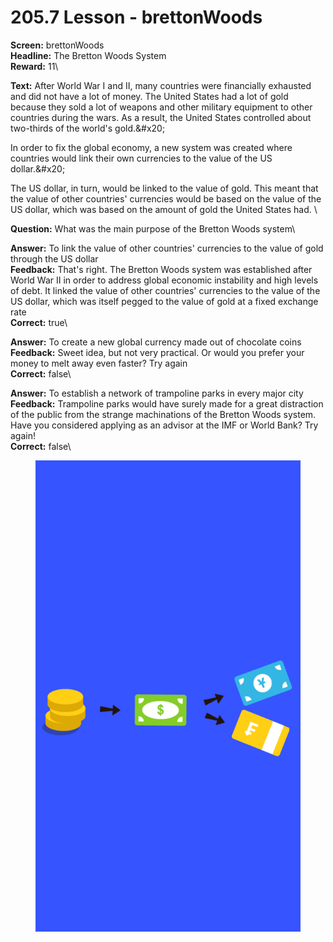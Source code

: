# 205.7 Lesson - brettonWoods

**Screen:** brettonWoods\
**Headline:** The Bretton Woods System\
**Reward:** 11\

**Text:** After World War I and II, many countries were financially exhausted and did not have a lot of money. The United States had a lot of gold because they sold a lot of weapons and other military equipment to other countries during the wars. As a result, the United States controlled about two-thirds of the world&#x27;s gold.&amp;#x20;

In order to fix the global economy, a new system was created where countries would link their own currencies to the value of the US dollar.&amp;#x20;

The US dollar, in turn, would be linked to the value of gold. This meant that the value of other countries&#x27; currencies would be based on the value of the US dollar, which was based on the amount of gold the United States had.
\

**Question:** What was the main purpose of the Bretton Woods system\

**Answer:** To link the value of other countries&#x27; currencies to the value of gold through the US dollar\
**Feedback:** That&#x27;s right. The Bretton Woods system was established after World War II in order to address global economic instability and high levels of debt. It linked the value of other countries&#x27; currencies to the value of the US dollar, which was itself pegged to the value of gold at a fixed exchange rate\
**Correct:** true\

**Answer:** To create a new global currency made out of chocolate coins\
**Feedback:** Sweet idea, but not very practical. Or would you prefer your money to melt away even faster? Try again\
**Correct:** false\

**Answer:** To establish a network of trampoline parks in every major city\
**Feedback:** Trampoline parks would have surely made for a great distraction of the public from the strange machinations of the Bretton Woods system. Have you considered applying as an advisor at the IMF or World Bank? Try again!\
**Correct:** false\


<figure><img src="../.gitbook/assets/205-07.png" alt=""><figcaption></figcaption></figure>

